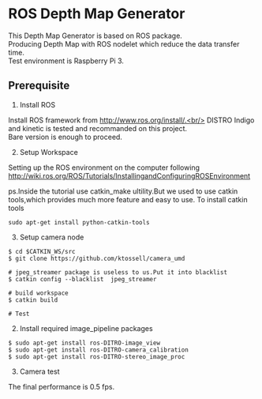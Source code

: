# ROS Depth Map Generator

This Depth Map Generator is based on ROS package.<br/>
Producing Depth Map with ROS nodelet which reduce the data transfer time.<br/>
Test environment is Raspberry Pi 3.<br/>


## Prerequisite

1. Install ROS 

Install ROS framework from http://www.ros.org/install/.<br/>
DISTRO Indigo and kinetic is tested and recommanded on this project.<br/>
Bare version is enough to proceed.<br/>

2. Setup Workspace

Setting up the ROS environment on the computer following  http://wiki.ros.org/ROS/Tutorials/InstallingandConfiguringROSEnvironment

ps.Inside the tutorial use catkin_make ultility.But we used to use catkin tools,which provides much more feature and easy to use.
To install catkin tools
```
sudo apt-get install python-catkin-tools
```

3. Setup camera node

```
$ cd $CATKIN_WS/src
$ git clone https://github.com/ktossell/camera_umd

# jpeg_streamer package is useless to us.Put it into blacklist
$ catkin config --blacklist  jpeg_streamer

# build workspace
$ catkin build

# Test

```


2. Install required image_pipeline packages

```
$ sudo apt-get install ros-DITRO-image_view
$ sudo apt-get install ros-DITRO-camera_calibration
$ sudo apt-get install ros-DITRO-stereo_image_proc
```

3. Camera test





The final performance is 0.5 fps.

